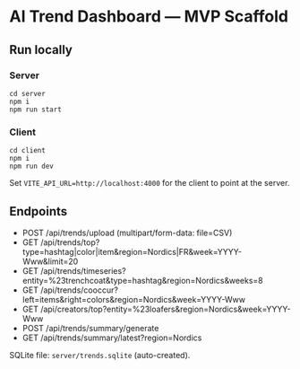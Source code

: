 # AI Trend Dashboard — MVP Scaffold

## Run locally
### Server
```
cd server
npm i
npm run start
```
### Client
```
cd client
npm i
npm run dev
```
Set `VITE_API_URL=http://localhost:4000` for the client to point at the server.

## Endpoints
- POST /api/trends/upload  (multipart/form-data: file=CSV)
- GET  /api/trends/top?type=hashtag|color|item&region=Nordics|FR&week=YYYY-Www&limit=20
- GET  /api/trends/timeseries?entity=%23trenchcoat&type=hashtag&region=Nordics&weeks=8
- GET  /api/trends/cooccur?left=items&right=colors&region=Nordics&week=YYYY-Www
- GET  /api/creators/top?entity=%23loafers&region=Nordics&week=YYYY-Www
- POST /api/trends/summary/generate
- GET  /api/trends/summary/latest?region=Nordics

SQLite file: `server/trends.sqlite` (auto-created).
